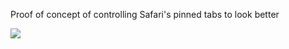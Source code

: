 Proof of concept of controlling Safari's pinned tabs to look better

![](http://i.imgur.com/JVs9TMY.jpg)
